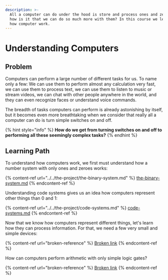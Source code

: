 ```yaml
---
description: >-
  All a computer can do under the hood is store and process ones and zeroes. So
  how is it that we can do so much more with them? In this course we learn about
  how computer work.
---
```


# Understanding Computers

## Problem

Computers can perform a large number of different tasks for us. To name only a few: We can use them to perform almost any calculation very fast, we can use them to process text, we can use them to listen to music or stream videos, we can chat with other people anywhere in the world, and they can even recognize faces or understand voice commands.

The breadth of tasks computers can perform is already astonishing by itself, but it becomes even more breathtaking when we consider that really all a computer can do is turn simple switches on and off.&#x20;

{% hint style="info" %}
**How do we get from turning switches on and off to performing all these seemingly complex tasks?**
{% endhint %}

## Learning Path

To understand how computers work, we first must understand how a number system with only ones and zeroes works:

{% content-ref url="../../the-project/the-binary-system.md" %}
[the-binary-system.md](../../the-project/the-binary-system.md)
{% endcontent-ref %}

Understanding code systems gives us an idea how computers represent other things than 0 and 1:

{% content-ref url="../../the-project/code-systems.md" %}
[code-systems.md](../../the-project/code-systems.md)
{% endcontent-ref %}

Now that we know how computers represent different things, let's learn how they can process information. For that, we need a few very small and simple devices:

{% content-ref url="broken-reference" %}
[Broken link](broken-reference)
{% endcontent-ref %}

How can computers perform arithmetic with only simple logic gates?

{% content-ref url="broken-reference" %}
[Broken link](broken-reference)
{% endcontent-ref %}
